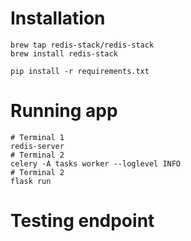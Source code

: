 # Installation
```
brew tap redis-stack/redis-stack
brew install redis-stack

pip install -r requirements.txt
```
# Running app
```
# Terminal 1
redis-server
# Terminal 2
celery -A tasks worker --loglevel INFO
# Terminal 2
flask run
```

# Testing endpoint
